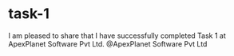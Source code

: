 # task-1
I am pleased to share that I have successfully completed Task 1 at ApexPlanet Software Pvt Ltd. @ApexPlanet Software Pvt Ltd 
